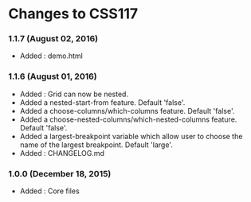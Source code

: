# Changes to CSS117

### 1.1.7 (August 02, 2016)

* Added : demo.html

### 1.1.6 (August 01, 2016)

* Added : Grid can now be nested.
* Added a nested-start-from feature. Default 'false'.
* Added a choose-columns/which-columns feature. Default 'false'.
* Added a choose-nested-columns/which-nested-columns feature. Default 'false'.
* Added a largest-breakpoint variable which allow user to choose the name of the largest breakpoint. Default 'large'.
* Added : CHANGELOG.md

### 1.0.0 (December 18, 2015)

* Added : Core files
